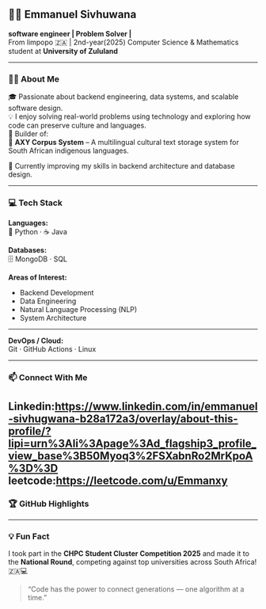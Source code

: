 ## 🧑‍💻 Emmanuel Sivhuwana  
**software engineer | Problem Solver |**  
From limpopo 🇿🇦 | 2nd-year(2025) Computer Science & Mathematics student at **University of Zululand**

---

### 🙋‍♂️ About Me  
🎓 Passionate about backend engineering, data systems, and scalable software design.  
💡 I enjoy solving real-world problems using technology and exploring how code can preserve culture and languages.  
🧠 Builder of:  
📘 **AXY Corpus System** – A multilingual cultural text storage system for South African indigenous languages.  

🚀 Currently improving my skills in backend architecture and database design.

---

### 💻 Tech Stack  
**Languages:**  
🐍 Python · ☕ Java  

**Databases:**  
🗄️ MongoDB · SQL  

**Areas of Interest:**  
- Backend Development  
- Data Engineering  
- Natural Language Processing (NLP)  
- System Architecture  

---

**DevOps / Cloud:**  
Git · GitHub Actions  · Linux


---


### 📫 Connect With Me  
Linkedin:https://www.linkedin.com/in/emmanuel-sivhugwana-b28a172a3/overlay/about-this-profile/?lipi=urn%3Ali%3Apage%3Ad_flagship3_profile_view_base%3B50Myoq3%2FSXabnRo2MrKpoA%3D%3D
leetcode:https://leetcode.com/u/Emmanxy
---

### 🏆 GitHub Highlights  
  

---

### 💡 Fun Fact  
I took part in the **CHPC Student Cluster Competition 2025** and made it to the **National Round**, competing against top universities across South Africa! 🇿🇦💻 


> “Code has the power to connect generations — one algorithm at a time.”  
